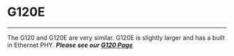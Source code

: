 # G120E
---
The G120 and G120E are very similar. G120E is slightly larger and has a built in Ethernet PHY.
***Please see our [G120 Page](g120.md)***